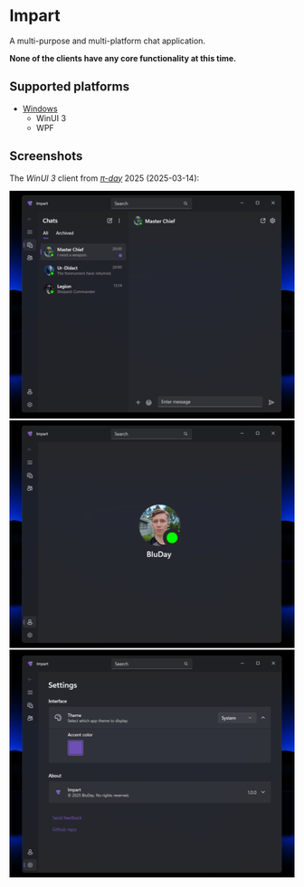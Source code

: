 # Impart

A multi-purpose and multi-platform chat application.

**None of the clients have any core functionality at this time.**

## Supported platforms

* [Windows](https://github.com/bluday/impart-app-windows)
  - WinUI 3
  - WPF

## Screenshots

The _WinUI 3_ client from [_π-day_](https://en.wikipedia.org/wiki/Pi_Day) 2025 (2025-03-14):

<img src="/assets/screenshots/screenshot_0_2025-03-14.png?raw=true" width="800"/>
<img src="/assets/screenshots/screenshot_1_2025-03-14.png?raw=true" width="800"/>
<img src="/assets/screenshots/screenshot_2_2025-03-14.png?raw=true" width="800"/>

